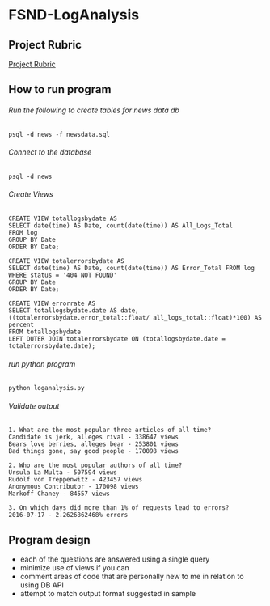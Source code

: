# FSND-LogAnalysis

## Project Rubric
[Project Rubric](https://review.udacity.com/#!/rubrics/277/view)

## How to run program
###### Run the following to create tables for news data db
```
psql -d news -f newsdata.sql
```
###### Connect to the database
```
psql -d news 
```
###### Create Views
```
CREATE VIEW totallogsbydate AS 
SELECT date(time) AS Date, count(date(time)) AS All_Logs_Total 
FROM log 
GROUP BY Date 
ORDER BY Date;
```
```
CREATE VIEW totalerrorsbydate AS
SELECT date(time) AS Date, count(date(time)) AS Error_Total FROM log 
WHERE status = '404 NOT FOUND' 
GROUP BY Date 
ORDER BY Date;
```
```
CREATE VIEW errorrate AS
SELECT totallogsbydate.date AS date, ((totalerrorsbydate.error_total::float/ all_logs_total::float)*100) AS percent
FROM totallogsbydate
LEFT OUTER JOIN totalerrorsbydate ON (totallogsbydate.date = totalerrorsbydate.date);
```
###### run python program
```
python loganalysis.py
```
###### Validate output
```
1. What are the most popular three articles of all time? 
Candidate is jerk, alleges rival - 338647 views
Bears love berries, alleges bear - 253801 views
Bad things gone, say good people - 170098 views

2. Who are the most popular authors of all time? 
Ursula La Multa - 507594 views
Rudolf von Treppenwitz - 423457 views
Anonymous Contributor - 170098 views
Markoff Chaney - 84557 views

3. On which days did more than 1% of requests lead to errors? 
2016-07-17 - 2.2626862468% errors
```

## Program design
- each of the questions are answered using a single query
- minimize use of views if you can
- comment areas of code that are personally new to me in relation to using DB API
- attempt to match output format suggested in sample
